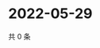 # 2022-05-29

共 0 条

<!-- BEGIN WEIBO -->
<!-- 最后更新时间 Sun May 29 2022 03:00:42 GMT+0800 (China Standard Time) -->

<!-- END WEIBO -->
